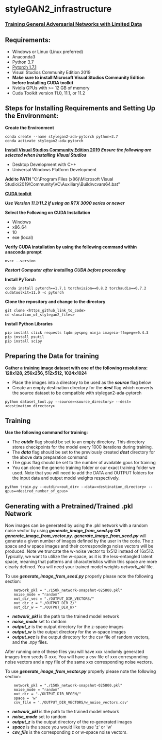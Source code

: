 # styleGAN2_infrastructure
### [Training General Adversarial Networks with Limited Data](https://arxiv.org/abs/2006.06676)

## Requirements:
- Windows or Linux (Linux preferred)
- Anaconda3
- Python 3.7
- [Pytorch 1.7.1](https://pytorch.org/get-started/previous-versions/)
- Visual Studios Community Edition 2019
- **Make sure to install Microsoft Visual Studios Community Edition before Installing CUDA toolkit**
- Nvidia GPUs with >= 12 GB of memory
- Cuda Toolkit version 11.0, 11.1, or 11.2

## Steps for Installing Requirements and Setting Up the Environment:

**Create the Environment**
```
conda create --name stylegan2-ada-pytorch python=3.7
conda activate stylegan2-ada-pytorch
```

[**Install Visual Studios Community Edition 2019**](https://visualstudio.microsoft.com/vs/)
***Ensure the following are selected when installing Visual Studios***
- Desktop Development with C++
- Universal Windows Platform Development

**Add to PATH** "C:\Program Files (x86)\Microsoft Visual Studio\2019\Community\VC\Auxiliary\Build\vcvars64.bat"

[**CUDA toolkit**](https://developer.nvidia.com/cuda-toolkit-archive) 

***Use Version 11.1/11.2 if using an RTX 3090 series or newer***

**Select the Following on CUDA Installation**
- Windows
- x86_64
- 10
- exe (local)

**Verify CUDA installation by using the following command within anaconda prompt**
```
nvcc --version
```

***Restart Computer after installing CUDA before proceeding***

**Install PyTorch**
```
conda install pytorch==1.7.1 torchvision==0.8.2 torchaudio==0.7.2 cudatoolkit=11.0 -c pytorch
```

**Clone the repository and change to the directory**
```
git clone <https_github_link_to_code>
cd <location_of_stylegan2_files>
```

**Install Python Libraries**
```
pip install click requests tqdm pyspng ninja imageio-ffmpeg==0.4.3
pip install psutil
pip install scipy
```

## Preparing the Data for training

**Gather a training image dataset with one of the following resolutions: 128x128, 256x256, 512x512, 1024x1024**
- Place the images into a directory to be used as the ***source*** flag below
- Create an empty destination directory for the ***dest*** flag which converts the source dataset to be compatible
  with stylegan2-ada-pytorch
```
python dataset_tool.py --source=<source_directory> --dest=<destination_directory>
```

## Training

**Use the following command for training:**
- The ***outdir*** flag should be set to an empty directory. This directory stores checkpoints for the model every 1000 iterations during training.
- The ***data*** flag should be set to the previously created ***dest*** directory for the above data preparation command
- The gpus flag should be set to the number of available gpus for training
- You can clone the generic training folder or our exact training folder we used. Note that you will need to add the DATA and OUTPUT folders for the input data and output model weights respectively. 
```
python train.py --outdir=<out_dir> --data=<destination_directory> --gpus=<desired_number_of_gpus>
```

## Generating with a Pretrained/Trained .pkl Network

Now images can be generated by using the .pkl network with a random noise vector by using ***generate_image_from_seed.py OR generate_image_from_vector.py***. ***generate_image_from_seed.py*** will generate a given number of images defined by the user in the code. The z space and w space images and their correspondings noise vectors will be produced. Note we truncate the w-noise vector to 1x512 instead of 16x512. Typically, we want to utilize the w-space, as it is the less-entangled latent space, meaning that patterns and characteristics within this space are more clearly defined. You will need your trained model weights *network_pkl* file. 

To use ***generate_image_from_seed.py*** properly please note the following section:
```
    network_pkl = "./150k_network-snapshot-025800.pkl"  
    noise_mode = "random"
    out_dir_vec = "./OUTPUT_DIR_VECTORS/"
    out_dir_z = "./OUTPUT_DIR_Z/"
    out_dir_w = "./OUTPUT_DIR_W/"
```
- ***network_pkl*** is the path to the trained model network
- ***noise_mode*** set to random
- ***output_z*** is the output directory for the z-space images
- ***output_w*** is the output directory for the w-space images
- ***output_vec***  is the output directory for the csv file of random vectors, and the .npy files.

After running one of these files you will have xxx randomly generated images from seeds 0-xxx. You will have a csv file of xxx corresponding noise vectors and a npy file of the same xxx corresponding noise vectors.

To use ***generate_image_from_vector.py*** properly please note the following section:
```
    network_pkl = "./150k_network-snapshot-025800.pkl"
    noise_mode = "random"
    out_dir = "./OUTPUT_DIR_REGEN/"
    space = 'w'
    csv_file = './OUTPUT_DIR_VECTORS/w_noise_vectors.csv'
```
- ***network_pkl*** is the path to the trained model network
- ***noise_mode*** set to random
- ***output_z*** is the output directory of the re-generated images
- ***space*** is the space you would like to use 'z' or 'w'
- ***csv_file***  is the corresponding z or w-space noise vectors. 
